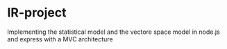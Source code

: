 # IR-project
Implementing the statistical model and the vectore space model in node.js and express with a MVC architecture 
